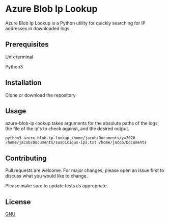 # Azure Blob Ip Lookup

Azure Blob Ip Lookup is a Python utility for quickly searching for IP addresses in downloaded logs.

## Prerequisites

Unix terminal

Python3

## Installation

Clone or download the repository

## Usage

azure-blob-ip-lookup takes arguments for the absolute paths of the logs, the file of the ip's to check against, and the desired output.

`python3 azure-blob-ip-lookup /home/jacob/Documents/y=2020 /home/jacob/Documents/suspicious-ips.txt /home/jacob/Documents`

## Contributing
Pull requests are welcome. For major changes, please open an issue first to discuss what you would like to change.

Please make sure to update tests as appropriate.

## License
[GNU](https://www.gnu.org/licenses/gpl-3.0.html)